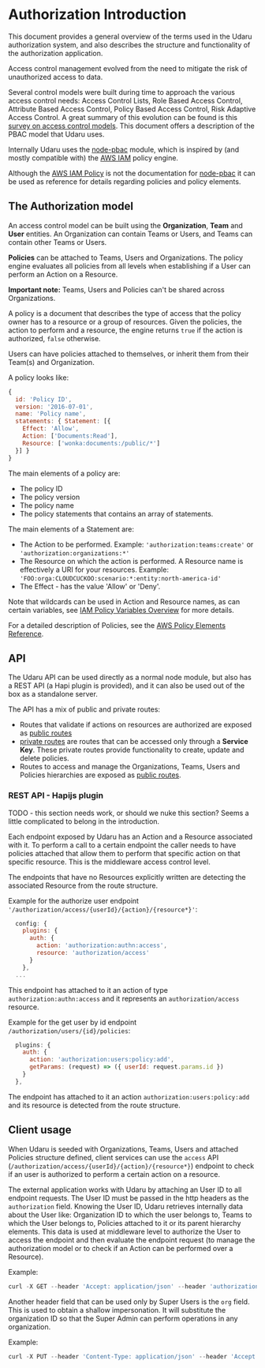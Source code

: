 
# Authorization Introduction

This document provides a general overview of the terms used in the Udaru authorization system, and also describes the structure and functionality of the authorization application.

Access control management evolved from the need to mitigate the risk of unauthorized access to data.

Several control models were built during time to approach the various access control needs: Access Control Lists, Role Based Access Control, Attribute Based Access Control, Policy Based Access Control, Risk Adaptive Access Control. A great summary of this evolution can be found is this [survey on access control models][]. This document offers a description of the PBAC model that Udaru uses.

Internally Udaru uses the [node-pbac][] module, which is inspired by (and mostly compatible with) the [AWS IAM][] policy engine.

Although the [AWS IAM Policy][] is not the documentation for [node-pbac][] it can be used as reference for details regarding policies and policy elements.

## The Authorization model

An access control model can be built using the **Organization**, **Team** and **User** entities. An Organization can contain Teams or Users, and Teams can contain other Teams or Users.

**Policies** can be attached to Teams, Users and Organizations. The policy engine evaluates all policies from all levels when establishing if a User can perform an Action on a Resource.

**Important note:** Teams, Users and Policies can't be shared across Organizations.

A policy is a document that describes the type of access that the policy owner has to a resource or a group of resources. Given the policies, the action to perform and a resource, the engine returns `true` if the action is authorized, `false` otherwise.

Users can have policies attached to themselves, or inherit them from their Team(s) and Organization.

A policy looks like:

```javascript
{
  id: 'Policy ID',
  version: '2016-07-01',
  name: 'Policy name',
  statements: { Statement: [{
    Effect: 'Allow',
    Action: ['Documents:Read'],
    Resource: ['wonka:documents:/public/*']
  }] }
}
```

The main elements of a policy are:
-   The policy ID
-   The policy version
-   The policy name
-   The policy statements that contains an array of statements.

The main elements of a Statement are:
-   The Action to be performed. Example: `'authorization:teams:create'` or `'authorization:organizations:*'`
-   The Resource on which the action is performed. A Resource name is effectively a URI for your resources. Example: `'FOO:orga:CLOUDCUCKOO:scenario:*:entity:north-america-id'`
-   The Effect - has the value 'Allow' or 'Deny'.

Note that wildcards can be used in Action and Resource names, as can certain variables, see [IAM Policy Variables Overview]() for more details.

For a detailed description of Policies, see the [AWS Policy Elements Reference]().

## API

The Udaru API can be used directly as a normal node module, but also has a REST API (a Hapi plugin is provided), and it can also be used out of the box as a standalone server.

The API has a mix of public and private routes:

-   Routes that validate if actions on resources are authorized are exposed as [public routes][]
-   [private routes][] are routes that can be accessed only through a **Service Key**. These private routes provide functionality to create, update and delete policies.
-   Routes to access and manage the Organizations, Teams, Users and Policies hierarchies are exposed as [public routes][].

### REST API - Hapijs plugin

TODO - this section needs work, or should we nuke this section? Seems a little complicated to belong in the introduction.

Each endpoint exposed by Udaru has an Action and a Resource associated with it. To perform a call to a certain endpoint the caller needs to have policies attached that allow them to perform that specific action on that specific resource. This is the middleware access control level.

The endpoints that have no Resources explicitly written are detecting the associated Resource from the route structure.

Example for the authorize user endpoint `'/authorization/access/{userId}/{action}/{resource*}'`:
```javascript
  config: {
    plugins: {
      auth: {
        action: 'authorization:authn:access',
        resource: 'authorization/access'
      }
    },
  ...
```
This endpoint has attached to it an action of type `authorization:authn:access` and it represents an `authorization/access` resource.

Example for the get user by id endpoint `/authorization/users/{id}/policies`:
```javascript
  plugins: {
    auth: {
      action: 'authorization:users:policy:add',
      getParams: (request) => ({ userId: request.params.id })
    }
  },
```
The endpoint has attached to it an action `authorization:users:policy:add` and its resource is detected from the route structure.

## Client usage

When Udaru is seeded with Organizations, Teams, Users and attached Policies structure defined, client services can use the `access` API (`/authorization/access/{userId}/{action}/{resource*}`) endpoint to check if an user is authorized to perform a certain action on a resource.

The external application works with Udaru by attaching an User ID to all endpoint requests. The User ID must be passed in the http headers as the `authorization` field. Knowing the User ID, Udaru retrieves internally data about the User like:  Organization ID to which the user belongs to, Teams to which the User belongs to, Policies attached to it or its parent hierarchy elements. This data is used at middleware level to authorize the User to access the endpoint and then evaluate the endpoint request (to manage the authorization model or to check if an Action can be performed over a Resource).

Example:
```javascript
curl -X GET --header 'Accept: application/json' --header 'authorization: <UserID>' 'http://localhost:8080/authorization/organizations'
```

Another header field that can be used only by Super Users is the `org` field. This is used to obtain a shallow impersonation. It will substitute the organization ID so that the Super Admin can perform operations in any organization.

Example:
```javascript
curl -X PUT --header 'Content-Type: application/json' --header 'Accept: application/json' --header 'authorization: ROOTID' --header 'org: WONKA' -d '{"policies":["PolicyID"]}' 'http://localhost:8080/authorization/teams/TeamID/policies'
```

[node-pbac]: https://github.com/monken/node-pbac
[AWS IAM]: https://docs.aws.amazon.com/IAM/latest/UserGuide/access_policies.html
[AWS IAM Policy]: https://docs.aws.amazon.com/IAM/latest/UserGuide/reference_policies_elements.html
[private routes]: ../lib/plugin/routes/private
[public routes]: ../lib/plugin/routes/public
[survey on access control models]: http://csrc.nist.gov/news_events/privilege-management-workshop/PvM-Model-Survey-Aug26-2009.pdf
